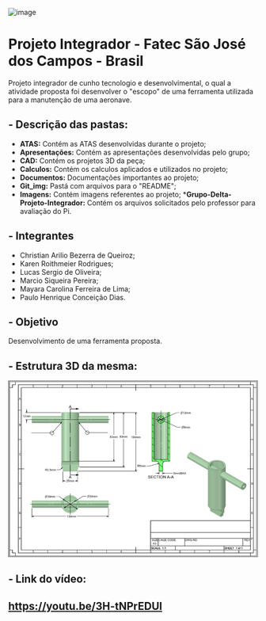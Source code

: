 ![image](https://github.com/lucaskkergg/proj_int_1_sem_2020_grupo_d_manut/blob/master/Git_img/%C3%ADndicesadfasdf.png)

# Projeto Integrador - Fatec São José dos Campos - Brasil

Projeto integrador de cunho tecnologio e desenvolvimental, o qual a atividade proposta foi desenvolver o "escopo" de uma ferramenta utilizada para a manutenção de uma aeronave.

## - Descrição das pastas:
* __ATAS:__ Contém as ATAS desenvolvidas durante o projeto;
* __Apresentações:__ Contém as apresentações desenvolvidas pelo grupo;
* __CAD:__ Contém os projetos 3D da peça;
* __Calculos:__ Contém os calculos aplicados e utilizados no projeto;
* __Documentos:__ Documentações importantes ao projeto;
* __Git_img:__ Pastá com arquivos para o "README";
* __Imagens:__ Contém imagens referentes ao projeto;
*__Grupo-Delta-Projeto-Integrador:__ Contém os arquivos solicitados pelo professor para avaliação do Pi.

## - Integrantes
* Christian Arilio Bezerra de Queiroz;
* Karen Roithmeier Rodrigues;
* Lucas Sergio de Oliveira;
* Marcio Siqueira Pereira;
* Mayara Carolina Ferreira de Lima;
* Paulo Henrique Conceição Dias.

## - Objetivo

Desenvolvimento de uma ferramenta proposta.

## - Estrutura 3D da mesma:

![image](https://github.com/lucaskkergg/proj_int_1_sem_2020_grupo_d_manut/blob/master/Git_img/Imagem1twert.png)


 ## - Link do vídeo:
 
 https://youtu.be/3H-tNPrEDUI
 ---------------------------------------------------------------------------------------------------------
